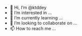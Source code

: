 - 👋 Hi, I’m @ktddey
- 👀 I’m interested in ...
- 🌱 I’m currently learning ...
- 💞️ I’m looking to collaborate on ...
- 📫 How to reach me ...

<!---
ktddey/ktddey is a ✨ special ✨ repository because its `README.md` (this file) appears on your GitHub profile.
You can click the Preview link to take a look at your changes.
--->
